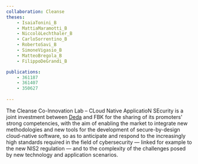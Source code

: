 ```yaml
---
collaboration: Cleanse
theses:
    - IsaiaTonini_B
    - MattiaMaramotti_B
    - NiccolòLechthaler_B
    - CarloSorrentino_B
    - RobertoSavi_B
    - SimoneVigasio_B
    - MatteoBregola_B
    - FilippoDeGrandi_B

publications:
    - 361187
    - 361407
    - 350627
         
---
```


The Cleanse Co-Innovation Lab – CLoud Native ApplicatioN SEcurity is a joint investment between [Deda](https://www.deda.group/deda/innovazione/co-innovation-lab) and FBK  for the sharing of its promoters' strong competencies, with the aim of enabling the market to integrate new methodologies and new tools for the development of secure-by-design cloud-native software, so as to anticipate and respond to the increasingly high standards required in the field of cybersecurity — linked for example to the new NIS2 regulation — and to the complexity of the challenges posed by new technology and application scenarios.